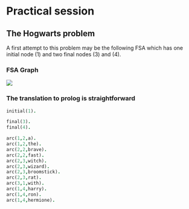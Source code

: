 # Practical session

## The Hogwarts problem

A first attempt to this problem may be the following FSA which has one initial node (1) and two final nodes (3) and (4).  

### FSA Graph

<img src='https://g.gravizo.com/svg?%20%20digraph%20G%20%7B%0A%20%20%20%20size%20%3D%2210%2C10%22%3B%0A%20%20%20%20rankdir%3DLR%3B%0A%20%20%20%201%20%5Bshape%3Dcircle%5D%3B%0A%20%20%20%201%20-%3E%202%20%5Blabel%3D%22a%7Cthe%22%5D%3B%0A%20%20%20%202%20-%3E%202%20%5Blabel%3D%22brave%7Cfast%22%5D%3B%0A%20%20%20%202%20-%3E%203%20%5Blabel%3D%22witch%7Cwizard%7Cbroomstick%7Crat%22%5D%3B%0A%20%20%20%203%20%5Bperipheries%3D2%5D%3B%0A%20%20%20%203%20-%3E%201%20%5Blabel%3D%22with%22%5D%3B%0A%20%20%20%201%20-%3E%204%20%5Blabel%3D%22harry%7Chermione%7Cron%22%5D%3B%0A%20%20%20%204%20%5Bperipheries%3D2%5D%3B%0A%20%20%7D'>

### The translation to prolog is straightforward

```prolog
initial(1).

final(3).
final(4).

arc(1,2,a).
arc(1,2,the).
arc(2,2,brave).
arc(2,2,fast).
arc(2,3,witch).
arc(2,3,wizard).
arc(2,3,broomstick).
arc(2,3,rat).
arc(3,1,with).
arc(1,4,harry).
arc(1,4,ron).
arc(1,4,hermione).
```